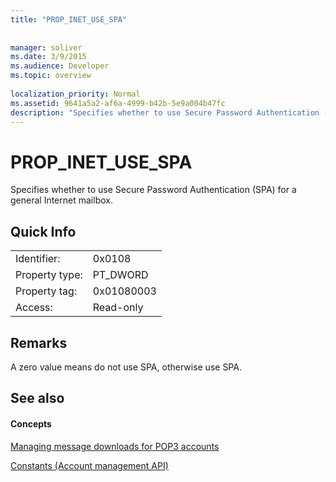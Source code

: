 ```yaml
---
title: "PROP_INET_USE_SPA"
 
 
manager: soliver
ms.date: 3/9/2015
ms.audience: Developer
ms.topic: overview
 
localization_priority: Normal
ms.assetid: 9641a5a2-af6a-4999-b42b-5e9a004b47fc
description: "Specifies whether to use Secure Password Authentication (SPA) for a general Internet mailbox."
---
```


# PROP_INET_USE_SPA

Specifies whether to use Secure Password Authentication (SPA) for a general Internet mailbox.
  
## Quick Info

|||
|:-----|:-----|
|Identifier:  <br/> |0x0108  <br/> |
|Property type:  <br/> |PT_DWORD  <br/> |
|Property tag:  <br/> |0x01080003  <br/> |
|Access:  <br/> |Read-only  <br/> |
   
## Remarks

A zero value means do not use SPA, otherwise use SPA.
  
## See also

#### Concepts

[Managing message downloads for POP3 accounts](managing-message-downloads-for-pop3-accounts.md)
  
[Constants (Account management API)](constants-account-management-api.md)

